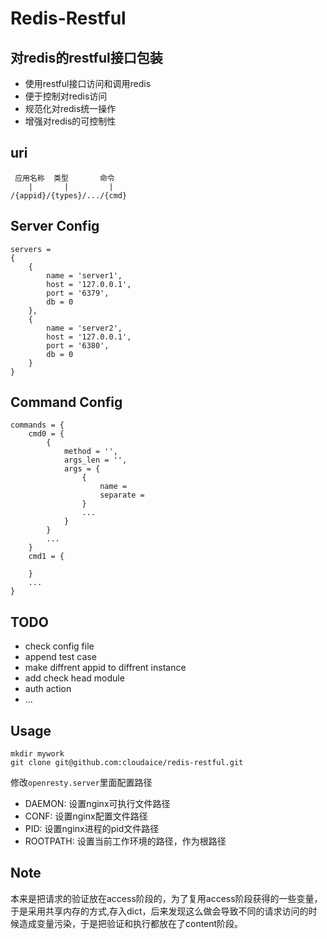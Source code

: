Redis-Restful
=============

对redis的restful接口包装
-----------------

+ 使用restful接口访问和调用redis 
+ 便于控制对redis访问
+ 规范化对redis统一操作
+ 增强对redis的可控制性


uri
---

     应用名称  类型       命令
        |       |         |
    /{appid}/{types}/.../{cmd}

Server Config
-------------

    servers =
    {
        {   
            name = 'server1',
            host = '127.0.0.1',
            port = '6379',
            db = 0
        },
        {
            name = 'server2',
            host = '127.0.0.1',
            port = '6380',
            db = 0
        }
    } 

Command Config
-------------

    commands = {
        cmd0 = {
            {
                method = '',
                args_len = '',
                args = {
                    { 
                        name = 
                        separate = 
                    }
                    ...
                }
            }
            ...
        }
        cmd1 = {
    
        }
        ...
    }

TODO
----

+ check config file
+ append test case
+ make diffrent appid to diffrent instance
+ add check head module
+ auth action
+ ...

Usage
-----

    mkdir mywork
    git clone git@github.com:cloudaice/redis-restful.git

修改`openresty.server`里面配置路径

  + DAEMON: 设置nginx可执行文件路径
  + CONF: 设置nginx配置文件路径
  + PID: 设置nginx进程的pid文件路径
  + ROOTPATH: 设置当前工作环境的路径，作为根路径

Note
----

本来是把请求的验证放在access阶段的，为了复用access阶段获得的一些变量，于是采用共享内存的方式,存入dict，后来发现这么做会导致不同的请求访问的时候造成变量污染，于是把验证和执行都放在了content阶段。
